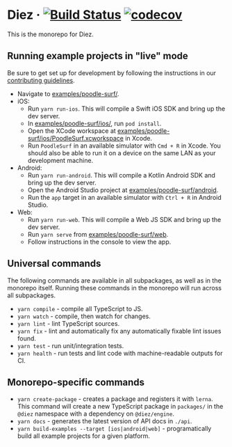 # Diez &middot; [![Build Status](https://travis-ci.com/diez/diez.svg?token=R7p5y7u83p1oNU4bsu1p&branch=master)](https://travis-ci.com/diez/diez) [![codecov](https://codecov.io/gh/diez/diez/branch/master/graph/badge.svg?token=pgB9U8YLUU)](https://codecov.io/gh/diez/diez)

This is the monorepo for Diez.

## Running example projects in "live" mode

Be sure to get set up for development by following the instructions in our [contributing guidelines](CONTRIBUTING.md).

 - Navigate to [examples/poodle-surf/](examples/poodle-surf).
 - iOS:
   - Run `yarn run-ios`. This will compile a Swift iOS SDK and bring up the dev server.
   - In [examples/poodle-surf/ios/](examples/poodle-surf/ios), run `pod install`.
   - Open the XCode workspace at [examples/poodle-surf/ios/PoodleSurf.xcworkspace](examples/poodle-surf/ios/PoodleSurf.xcworkspace) in Xcode.
   - Run `PoodleSurf` in an available simulator with `Cmd + R` in Xcode. You should also be able to run it on a device on the same LAN as your development machine.
 - Android:
   - Run `yarn run-android`. This will compile a Kotlin Android SDK and bring up the dev server.
   - Open the Android Studio project at [examples/poodle-surf/android](examples/poodle-surf/android).
   - Run the `app` target in an available simulator with `Ctrl + R` in Android Studio.
 - Web:
   - Run `yarn run-web`. This will compile a Web JS SDK and bring up the dev server.
   - Run `yarn serve` from [examples/poodle-surf/web](examples/poodle-surf/web).
   - Follow instructions in the console to view the app.

## Universal commands

The following commands are available in all subpackages, as well as in the monorepo itself. Running these commands in the monorepo will run across all subpackages.

 - `yarn compile` - compile all TypeScript to JS.
 - `yarn watch` - compile, then watch for changes.
 - `yarn lint` - lint TypeScript sources.
 - `yarn fix` - lint and automatically fix any automatically fixable lint issues found.
 - `yarn test` - run unit/integration tests.
 - `yarn health` - run tests and lint code with machine-readable outputs for CI.

## Monorepo-specific commands

 - `yarn create-package` - creates a package and registers it with `lerna`. This command will create a new TypeScript package in `packages/` in the `@diez` namespace with a dependency on `@diez/engine`.
 - `yarn docs` - generates the latest version of API docs in `./api`.
 - `yarn build-examples --target [ios|android|web]` - programatically build all example projects for a given platform.
